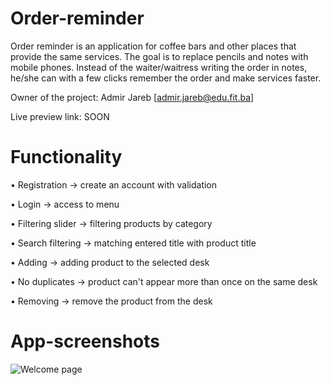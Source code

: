# Order-reminder
Order reminder is an application for coffee bars and other places that provide the same services. The goal is to replace pencils and notes with mobile phones. Instead of the waiter/waitress 
writing the order in notes, he/she can with a few clicks remember the order and make services faster.

Owner of the project: Admir Jareb [admir.jareb@edu.fit.ba]

Live preview link: SOON

# Functionality

• Registration -> create an account with validation

• Login -> access to menu

• Filtering slider -> filtering products by category

• Search filtering -> matching entered title with product title

• Adding -> adding product to the selected desk

• No duplicates -> product can't appear more than once on the same desk

• Removing -> remove the product from the desk

# App-screenshots

![Welcome page](https://github.com/xJareb/Order-reminder/assets/110131840/f88bdaf0-02da-47d8-94db-1aa1fe9b4c2c)
